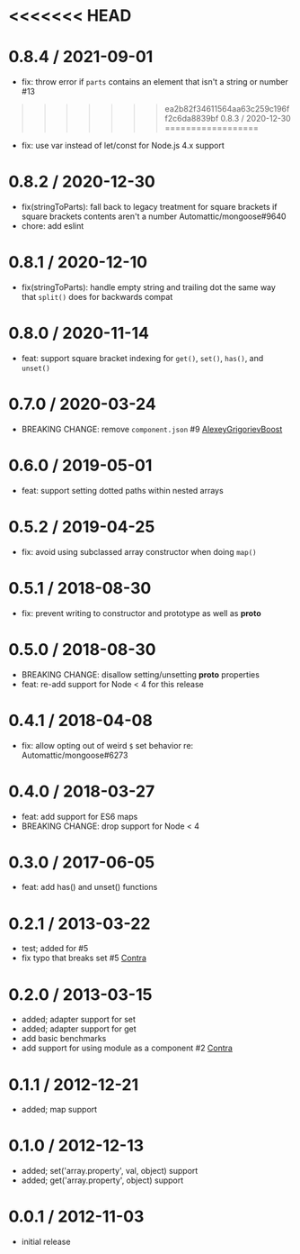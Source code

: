 <<<<<<< HEAD
=======
0.8.4 / 2021-09-01
==================
 * fix: throw error if `parts` contains an element that isn't a string or number #13

>>>>>>> ea2b82f34611564aa63c259c196ff2c6da8839bf
0.8.3 / 2020-12-30
==================
 * fix: use var instead of let/const for Node.js 4.x support

0.8.2 / 2020-12-30
==================
 * fix(stringToParts): fall back to legacy treatment for square brackets if square brackets contents aren't a number Automattic/mongoose#9640
 * chore: add eslint

0.8.1 / 2020-12-10
==================
 * fix(stringToParts): handle empty string and trailing dot the same way that `split()` does for backwards compat

0.8.0 / 2020-11-14
==================
 * feat: support square bracket indexing for `get()`, `set()`, `has()`, and `unset()`

0.7.0 / 2020-03-24
==================
 * BREAKING CHANGE: remove `component.json` #9 [AlexeyGrigorievBoost](https://github.com/AlexeyGrigorievBoost)

0.6.0 / 2019-05-01
==================
 * feat: support setting dotted paths within nested arrays

0.5.2 / 2019-04-25
==================
 * fix: avoid using subclassed array constructor when doing `map()`

0.5.1 / 2018-08-30
==================
 * fix: prevent writing to constructor and prototype as well as __proto__

0.5.0 / 2018-08-30
==================
 * BREAKING CHANGE: disallow setting/unsetting __proto__ properties
 * feat: re-add support for Node < 4 for this release

0.4.1 / 2018-04-08
==================
 * fix: allow opting out of weird `$` set behavior re: Automattic/mongoose#6273

0.4.0 / 2018-03-27
==================
 * feat: add support for ES6 maps
 * BREAKING CHANGE: drop support for Node < 4

0.3.0 / 2017-06-05
==================
 * feat: add has() and unset() functions

0.2.1 / 2013-03-22
==================

  * test; added for #5
  * fix typo that breaks set #5 [Contra](https://github.com/Contra)

0.2.0 / 2013-03-15
==================

  * added; adapter support for set
  * added; adapter support for get
  * add basic benchmarks
  * add support for using module as a component #2 [Contra](https://github.com/Contra)

0.1.1 / 2012-12-21
==================

  * added; map support

0.1.0 / 2012-12-13
==================

  * added; set('array.property', val, object) support
  * added; get('array.property', object) support

0.0.1 / 2012-11-03
==================

  * initial release
